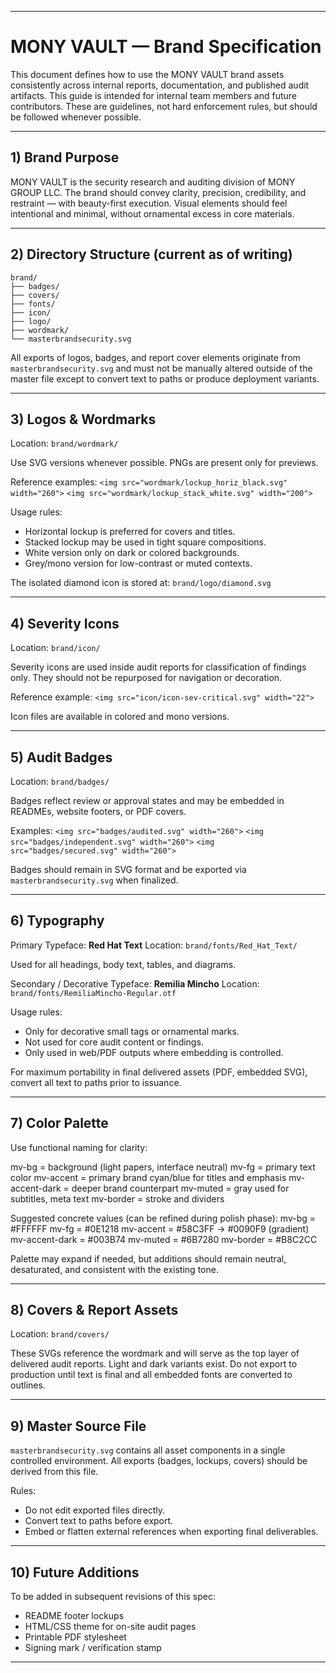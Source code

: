 
---

# MONY VAULT — Brand Specification

This document defines how to use the MONY VAULT brand assets consistently across internal reports, documentation, and published audit artifacts. This guide is intended for internal team members and future contributors. These are guidelines, not hard enforcement rules, but should be followed whenever possible.

---

## 1) Brand Purpose

MONY VAULT is the security research and auditing division of MONY GROUP LLC. The brand should convey clarity, precision, credibility, and restraint — with beauty-first execution. Visual elements should feel intentional and minimal, without ornamental excess in core materials.

---

## 2) Directory Structure (current as of writing)

```
brand/
├── badges/
├── covers/
├── fonts/
├── icon/
├── logo/
├── wordmark/
└── masterbrandsecurity.svg
```

All exports of logos, badges, and report cover elements originate from `masterbrandsecurity.svg` and must not be manually altered outside of the master file except to convert text to paths or produce deployment variants.

---

## 3) Logos & Wordmarks

Location: `brand/wordmark/`

Use SVG versions whenever possible. PNGs are present only for previews.

Reference examples:
`<img src="wordmark/lockup_horiz_black.svg" width="260">`
`<img src="wordmark/lockup_stack_white.svg" width="200">`

Usage rules:

* Horizontal lockup is preferred for covers and titles.
* Stacked lockup may be used in tight square compositions.
* White version only on dark or colored backgrounds.
* Grey/mono version for low-contrast or muted contexts.

The isolated diamond icon is stored at:
`brand/logo/diamond.svg`

---

## 4) Severity Icons

Location: `brand/icon/`

Severity icons are used inside audit reports for classification of findings only. They should not be repurposed for navigation or decoration.

Reference example:
`<img src="icon/icon-sev-critical.svg" width="22">`

Icon files are available in colored and mono versions.

---

## 5) Audit Badges

Location: `brand/badges/`

Badges reflect review or approval states and may be embedded in READMEs, website footers, or PDF covers.

Examples:
`<img src="badges/audited.svg" width="260">`
`<img src="badges/independent.svg" width="260">`
`<img src="badges/secured.svg" width="260">`

Badges should remain in SVG format and be exported via `masterbrandsecurity.svg` when finalized.

---

## 6) Typography

Primary Typeface: **Red Hat Text**
Location: `brand/fonts/Red_Hat_Text/`

Used for all headings, body text, tables, and diagrams.

Secondary / Decorative Typeface: **Remilia Mincho**
Location: `brand/fonts/RemiliaMincho-Regular.otf`

Usage rules:

* Only for decorative small tags or ornamental marks.
* Not used for core audit content or findings.
* Only used in web/PDF outputs where embedding is controlled.

For maximum portability in final delivered assets (PDF, embedded SVG), convert all text to paths prior to issuance.

---

## 7) Color Palette

Use functional naming for clarity:

mv-bg            = background (light papers, interface neutral)
mv-fg            = primary text color
mv-accent        = primary brand cyan/blue for titles and emphasis
mv-accent-dark   = deeper brand counterpart
mv-muted         = gray used for subtitles, meta text
mv-border        = stroke and dividers

Suggested concrete values (can be refined during polish phase):
mv-bg            = #FFFFFF
mv-fg            = #0E1218
mv-accent        = #58C3FF → #0090F9 (gradient)
mv-accent-dark   = #003B74
mv-muted         = #6B7280
mv-border        = #B8C2CC

Palette may expand if needed, but additions should remain neutral, desaturated, and consistent with the existing tone.

---

## 8) Covers & Report Assets

Location: `brand/covers/`

These SVGs reference the wordmark and will serve as the top layer of delivered audit reports. Light and dark variants exist. Do not export to production until text is final and all embedded fonts are converted to outlines.

---

## 9) Master Source File

`masterbrandsecurity.svg` contains all asset components in a single controlled environment. All exports (badges, lockups, covers) should be derived from this file.

Rules:

* Do not edit exported files directly.
* Convert text to paths before export.
* Embed or flatten external references when exporting final deliverables.

---

## 10) Future Additions

To be added in subsequent revisions of this spec:

* README footer lockups
* HTML/CSS theme for on-site audit pages
* Printable PDF stylesheet
* Signing mark / verification stamp

---


